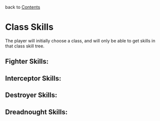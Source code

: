 back to [Contents](Contents.md)
# Class Skills #

The player will initially choose a class, and will only be able to get skills in that class skill tree.

## Fighter Skills: ##

## Interceptor Skills: ##

## Destroyer Skills: ##

## Dreadnought Skills: ##